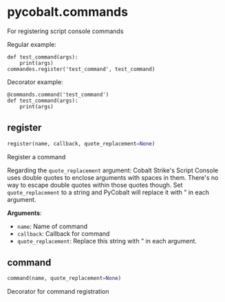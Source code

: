 
# pycobalt.commands

For registering script console commands

Regular example:

    def test_command(args):
        print(args)
    commandes.register('test_command', test_command)

Decorator example:

    @commands.command('test_command')
    def test_command(args):
        print(args)

## register
```python
register(name, callback, quote_replacement=None)
```

Register a command

Regarding the `quote_replacement` argument: Cobalt Strike's Script Console
uses double quotes to enclose arguments with spaces in them. There's no way
to escape double quotes within those quotes though. Set `quote_replacement`
to a string and PyCobalt will replace it with " in each argument.

**Arguments**:

- `name`: Name of command
- `callback`: Callback for command
- `quote_replacement`: Replace this string with " in each
                          argument.

## command
```python
command(name, quote_replacement=None)
```

Decorator for command registration
